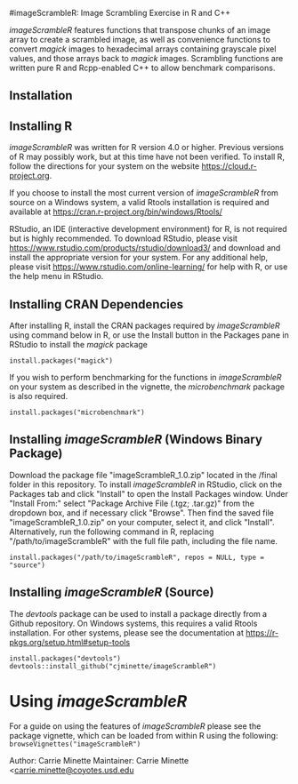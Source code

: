 #imageScrambleR: Image Scrambling Exercise in R and C++


*imageScrambleR* features functions that transpose chunks of an image array to create a scrambled image, as well as convenience functions to convert *magick* images to hexadecimal arrays containing grayscale pixel values, and those arrays back to *magick* images.  Scrambling functions are written pure R and Rcpp-enabled C++ to allow benchmark comparisons.

## Installation

## Installing R

*imageScrambleR* was written for R version 4.0 or higher.  Previous versions of R may possibly work, but at this time have not been verified.
To install R, follow the directions for your system on the website https://cloud.r-project.org.

If you choose to install the most current version of *imageScrambleR* from source on a Windows system, a valid Rtools installation is required and available at https://cran.r-project.org/bin/windows/Rtools/

RStudio, an IDE (interactive development environment) for R, is not required but is highly recommended.  To download RStudio, please visit https://www.rstudio.com/products/rstudio/download3/ and download and install the appropriate version for your system.  For any additional help, please visit https://www.rstudio.com/online-learning/ for help with R, or use the help menu in RStudio.

## Installing CRAN Dependencies

After installing R, install the CRAN packages required by *imageScrambleR* using command below in R, or use the Install button in the Packages pane in RStudio to install the *magick* package

`install.packages("magick")`

If you wish to perform benchmarking for the functions in *imageScrambleR* on your system as described in the vignette, the *microbenchmark* package is also required.

`install.packages("microbenchmark")`

## Installing *imageScrambleR* (Windows Binary Package)

Download the package file "imageScrambleR_1.0.zip" located in the /final folder in this repository.
To install *imageScrambleR* in RStudio, click on the Packages tab and click "Install" to open the Install Packages window. Under "Install From:" select "Package Archive File (.tgz; .tar.gz)" from the dropdown box, and if necessary click "Browse".  Then find the saved file "imageScrambleR_1.0.zip" on your computer, select it, and click "Install".  Alternatively, run the following command in R, replacing "/path/to/imageScrambleR" with the full file path, including the file name.

`install.packages("/path/to/imageScrambleR", repos = NULL, type = "source")`

## Installing *imageScrambleR* (Source)

The *devtools* package can be used to install a package directly from a Github repository.  On Windows systems, this requires a valid Rtools installation.  For other systems, please see the documentation at https://r-pkgs.org/setup.html#setup-tools

`install.packages("devtools")`
`devtools::install_github("cjminette/imageScrambleR")`

# Using *imageScrambleR*

For a guide on using the features of *imageScrambleR* please see the package vignette, which can be loaded from within R using the following:
`browseVignettes("imageScrambleR")`


Author: Carrie Minette
Maintainer: Carrie Minette <carrie.minette@coyotes.usd.edu
